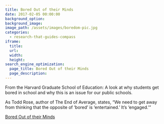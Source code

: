 ```yaml
---
title: Bored Out of their Minds
date: 2017-02-05 00:00:00
background_option: 
background_image: 
image_path: /assets/images/boredom-pic.jpg
categories:
  - research-that-guides-compass
iframe: 
  title: 
  url:  
  width: 
  height:
search_engine_optimization:
  page_title: Bored Out of their Minds
  page_description:
---
```



From the Harvard Graduate School of Education:  A look at why students get bored in school and why this is an issue for our public schools.

As Todd Rose, author of The End of Average, states, “We need to get away from thinking that the opposite of ‘bored’ is ‘entertained.’ It’s ‘engaged.’”

[Bored Out of their Minds](http://www.gse.harvard.edu/news/ed/17/01/bored-out-their-minds)